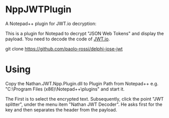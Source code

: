 # NppJWTPlugin
A Notepad++ plugin for JWT.io decryption:

This is a plugin for Notepad to decrypt "JSON Web Tokens" and display the payload. You need to decode the code of [JWT.io](https://jwt.io/). 

git clone https://github.com/paolo-rossi/delphi-jose-jwt

# Using
Copy the Nathan.JWT.Npp.Plugin.dll to Plugin Path from Notepad++ e.g. "C:\Program Files (x86)\Notepad++\plugins\" and start it.

The First is to select the encrypted text. Subsequently, click the point "JWT splitter", under the menu item "Nathan JWT Decoder". He asks first for the key and then separates the header from the payload.
